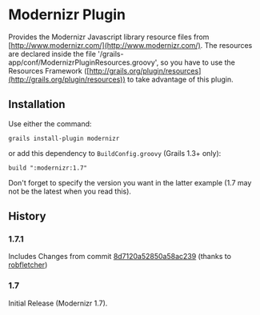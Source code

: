 # Modernizr Plugin

Provides the Modernizr Javascript library resource files from [http://www.modernizr.com/](http://www.modernizr.com/).
The resources are declared inside the file '/grails-app/conf/ModernizrPluginResources.groovy', so you have to use the Resources
Framework ([http://grails.org/plugin/resources](http://grails.org/plugin/resources)) to take advantage of this plugin.

## Installation

Use either the command:

    grails install-plugin modernizr

or add this dependency to `BuildConfig.groovy` (Grails 1.3+ only):

    build ":modernizr:1.7"

Don't forget to specify the version you want in the latter example (1.7 may not be the latest when you read
this).

## History

### 1.7.1
Includes Changes from commit [8d7120a52850a58ac239](https://github.com/abnun/grails-modernizr/commit/8d7120a52850a58ac239483bb50aff3084e8e675) (thanks to [robfletcher](https://github.com/robfletcher))

### 1.7
Initial Release (Modernizr 1.7).